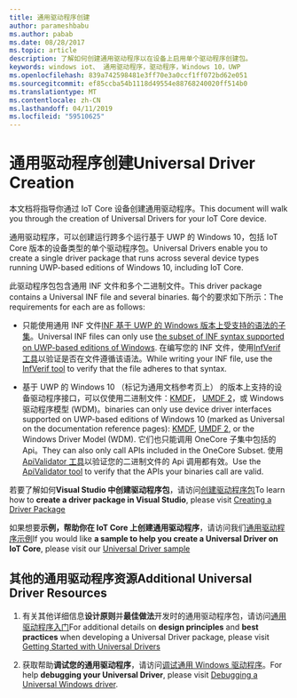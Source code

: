 ```yaml
---
title: 通用驱动程序创建
author: parameshbabu
ms.author: pabab
ms.date: 08/28/2017
ms.topic: article
description: 了解如何创建通用驱动程序以在设备上启用单个驱动程序创建包。
keywords: windows iot、 通用驱动程序，驱动程序，Windows 10，UWP
ms.openlocfilehash: 839a742598481e3ff70e3a0ccf1ff072bd62e051
ms.sourcegitcommit: ef85ccba54b1118d49554e88768240020ff514b0
ms.translationtype: MT
ms.contentlocale: zh-CN
ms.lasthandoff: 04/11/2019
ms.locfileid: "59510625"
---
```

# <a name="universal-driver-creation"></a><span data-ttu-id="83d8a-104">通用驱动程序创建</span><span class="sxs-lookup"><span data-stu-id="83d8a-104">Universal Driver Creation</span></span>

<span data-ttu-id="83d8a-105">本文档将指导你通过 IoT Core 设备创建通用驱动程序。</span><span class="sxs-lookup"><span data-stu-id="83d8a-105">This document will walk you through the creation of Universal Drivers for your IoT Core device.</span></span>

<span data-ttu-id="83d8a-106">通用驱动程序，可以创建运行跨多个运行基于 UWP 的 Windows 10，包括 IoT Core 版本的设备类型的单个驱动程序包。</span><span class="sxs-lookup"><span data-stu-id="83d8a-106">Universal Drivers enable you to create a single driver package that runs across several device types running UWP-based editions of Windows 10, including IoT Core.</span></span>

<span data-ttu-id="83d8a-107">此驱动程序包包含通用 INF 文件和多个二进制文件。</span><span class="sxs-lookup"><span data-stu-id="83d8a-107">This driver package contains a Universal INF file and several binaries.</span></span> <span data-ttu-id="83d8a-108">每个的要求如下所示：</span><span class="sxs-lookup"><span data-stu-id="83d8a-108">The requirements for each are as follows:</span></span>
- <span data-ttu-id="83d8a-109">只能使用通用 INF 文件[INF 基于 UWP 的 Windows 版本上受支持的语法的子集](https://docs.microsoft.com/windows-hardware/drivers/install/using-a-universal-inf-file#which-inf-sections-are-invalid-in-a-universal-inf-file)。</span><span class="sxs-lookup"><span data-stu-id="83d8a-109">Universal INF files can only use [the subset of INF syntax supported on UWP-based editions of Windows](https://docs.microsoft.com/windows-hardware/drivers/install/using-a-universal-inf-file#which-inf-sections-are-invalid-in-a-universal-inf-file).</span></span> <span data-ttu-id="83d8a-110">在编写您的 INF 文件，使用[InfVerif 工具](https://docs.microsoft.com/windows-hardware/drivers/devtest/infverif)以验证是否在文件遵循该语法。</span><span class="sxs-lookup"><span data-stu-id="83d8a-110">While writing your INF file, use the [InfVerif tool](https://docs.microsoft.com/windows-hardware/drivers/devtest/infverif) to verify that the file adheres to that syntax.</span></span>

- <span data-ttu-id="83d8a-111">基于 UWP 的 Windows 10 （标记为通用文档参考页上） 的版本上支持的设备驱动程序接口，可以仅使用二进制文件：[KMDF](https://docs.microsoft.com/windows-hardware/drivers/wdf/index)， [UMDF 2](https://docs.microsoft.com/windows-hardware/drivers/wdf/getting-started-with-umdf-version-2)，或 Windows 驱动程序模型 (WDM)。</span><span class="sxs-lookup"><span data-stu-id="83d8a-111">binaries can only use device driver interfaces supported on UWP-based editions of Windows 10 (marked as Universal on the documentation reference pages): [KMDF](https://docs.microsoft.com/windows-hardware/drivers/wdf/index), [UMDF 2](https://docs.microsoft.com/windows-hardware/drivers/wdf/getting-started-with-umdf-version-2), or the Windows Driver Model (WDM).</span></span> <span data-ttu-id="83d8a-112">它们也只能调用 OneCore 子集中包括的 Api。</span><span class="sxs-lookup"><span data-stu-id="83d8a-112">They can also only call APIs included in the OneCore Subset.</span></span> <span data-ttu-id="83d8a-113">使用[ApiValidator 工具](https://docs.microsoft.com/windows-hardware/drivers/develop/validating-universal-drivers)以验证您的二进制文件的 Api 调用都有效。</span><span class="sxs-lookup"><span data-stu-id="83d8a-113">Use the [ApiValidator tool](https://docs.microsoft.com/windows-hardware/drivers/develop/validating-universal-drivers) to verify that the APIs your binaries call are valid.</span></span>

<span data-ttu-id="83d8a-114">若要了解如何**Visual Studio 中创建驱动程序包**，请访问[创建驱动程序包](https://docs.microsoft.com/windows-hardware/drivers/develop/creating-a-driver-package)</span><span class="sxs-lookup"><span data-stu-id="83d8a-114">To learn how to **create a driver package in Visual Studio**, please visit [Creating a Driver Package](https://docs.microsoft.com/windows-hardware/drivers/develop/creating-a-driver-package)</span></span>

<span data-ttu-id="83d8a-115">如果想要**示例，帮助你在 IoT Core 上创建通用驱动程序**，请访问我们[通用驱动程序示例](https://developer.microsoft.com/en-us/windows/iot/samples/driverlab)</span><span class="sxs-lookup"><span data-stu-id="83d8a-115">If you would like **a sample to help you create a Universal Driver on IoT Core**, please visit our [Universal Driver sample](https://developer.microsoft.com/en-us/windows/iot/samples/driverlab)</span></span>

## <a name="additional-universal-driver-resources"></a><span data-ttu-id="83d8a-116">其他的通用驱动程序资源</span><span class="sxs-lookup"><span data-stu-id="83d8a-116">Additional Universal Driver Resources</span></span>

1. <span data-ttu-id="83d8a-117">有关其他详细信息**设计原则**并**最佳做法**开发时的通用驱动程序包，请访问[通用驱动程序入门](https://docs.microsoft.com/windows-hardware/drivers/develop/getting-started-with-universal-drivers)</span><span class="sxs-lookup"><span data-stu-id="83d8a-117">For additional details on **design principles** and **best practices** when developing a Universal Driver package, please visit [Getting Started with Universal Drivers](https://docs.microsoft.com/windows-hardware/drivers/develop/getting-started-with-universal-drivers)</span></span>

2. <span data-ttu-id="83d8a-118">获取帮助**调试您的通用驱动程序**，请访问[调试通用 Windows 驱动程序](https://docs.microsoft.com/windows-hardware/drivers/develop/debugging-a-universal-driver)。</span><span class="sxs-lookup"><span data-stu-id="83d8a-118">For help **debugging your Universal Driver**, please visit [Debugging a Universal Windows driver](https://docs.microsoft.com/windows-hardware/drivers/develop/debugging-a-universal-driver).</span></span>

